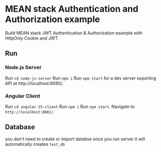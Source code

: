 # MEAN stack Authentication and Authorization example

Build MEAN stack JWT Authentication & Authorization example with HttpOnly Cookie and JWT.

## Run

### Node.js Server

Run `cd node-js-server`
Run `npm i`
Run `npm start` for a dev server exporting API at http://localhost:8080/.

### Angular Client

Run `cd angular-15-client`
Run `npm i`
Run `npm start`. Navigate to `http://localhost:8081/`.

## Database

you don't need to create or import databse once you run server it will automatically creates `test_db`
